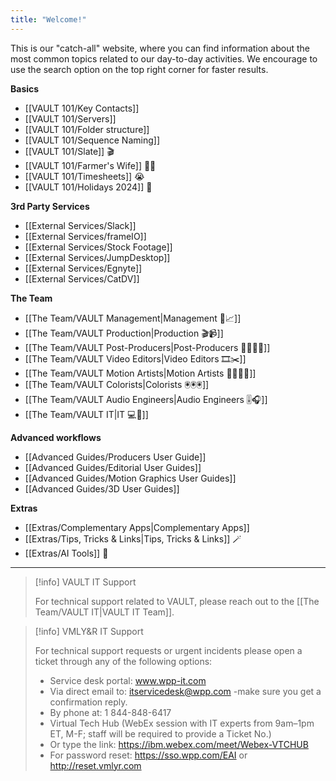 ```yaml
---
title: "Welcome!"
---
```


This is our "catch-all" website, where you can find information about the most common topics related to our day-to-day activities. 
We encourage to use the search option on the top right corner for faster results.


**Basics**
- [[VAULT 101/Key Contacts]]
- [[VAULT 101/Servers]] 
- [[VAULT 101/Folder structure]]
- [[VAULT 101/Sequence Naming]]
- [[VAULT 101/Slate]] 🎬
- [[VAULT 101/Farmer's Wife]] 👩‍🌾
- [[VAULT 101/Timesheets]] 😭
- [[VAULT 101/Holidays 2024]] 📆

**3rd Party Services**
- [[External Services/Slack]]
- [[External Services/frameIO]]
- [[External Services/Stock Footage]]
- [[External Services/JumpDesktop]]
- [[External Services/Egnyte]]
- [[External Services/CatDV]]

**The Team**
- [[The Team/VAULT Management|Management 🧐📈]]
- [[The Team/VAULT Production|Production 🎬📹]]
- [[The Team/VAULT Post-Producers|Post-Producers 👩‍💻👨‍💻]]
- [[The Team/VAULT Video Editors|Video Editors 🎞️✂️]]
- [[The Team/VAULT Motion Artists|Motion Artists 👩‍🎨👨‍🎤]]
- [[The Team/VAULT Colorists|Colorists 🖲️🖲️🖲️]]
- [[The Team/VAULT Audio Engineers|Audio Engineers 🎚️🎧]]
- [[The Team/VAULT IT|IT 💻🥷]]

**Advanced workflows**
- [[Advanced Guides/Producers User Guide]]
- [[Advanced Guides/Editorial User Guides]]
- [[Advanced Guides/Motion Graphics User Guides]]
- [[Advanced Guides/3D User Guides]] 

**Extras**
- [[Extras/Complementary Apps|Complementary Apps]]
- [[Extras/Tips, Tricks & Links|Tips, Tricks & Links]] 🪄
- [[Extras/AI Tools]] 🤖 

---
> [!info] VAULT IT Support
> 
> For technical support related to VAULT, please reach out to the [[The Team/VAULT IT|VAULT IT Team]].

> [!info] VMLY&R IT Support
> 
> For technical support requests or urgent incidents please open a ticket through any of the following options: 
> 
> -   Service desk portal: www.wpp-it.com
> -   Via direct email to: itservicedesk@wpp.com -make sure you get a confirmation reply.
> -   By phone at: 1 844-848-6417
> -   Virtual Tech Hub (WebEx session with IT experts from 9am–1pm ET, M-F; staff will be required to provide a Ticket No.)
> -   Or type the link: https://ibm.webex.com/meet/Webex-VTCHUB
> -   For password reset: https://sso.wpp.com/EAI or http://reset.vmlyr.com
